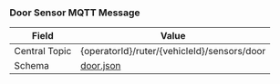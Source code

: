 ### Door Sensor MQTT Message
| Field         | Value                                       |
|---------------|---------------------------------------------|
| Central Topic | {operatorId}/ruter/{vehicleId}/sensors/door |
| Schema        | [ door.json ](json-schemas/door.json)       |


